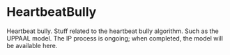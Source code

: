 # HeartbeatBully
Heartbeat bully. Stuff related to the heartbeat bully algorithm. Such as the UPPAAL model.
The IP process is ongoing; when completed, the model will be available here.
